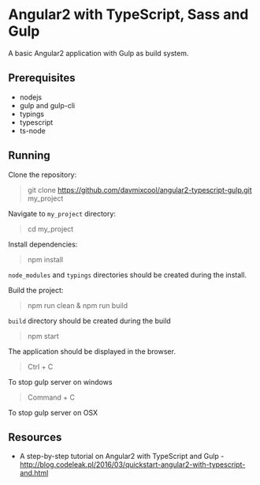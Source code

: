 Angular2 with TypeScript, Sass and Gulp
=================================

A basic Angular2 application with Gulp as build system.

Prerequisites
-------------

- nodejs
- gulp and gulp-cli
- typings
- typescript
- ts-node

Running
-------

Clone the repository:

> git clone https://github.com/davmixcool/angular2-typescript-gulp.git my_project

Navigate to `my_project` directory:

> cd my_project

Install dependencies:

> npm install

`node_modules` and `typings` directories should be created during the install.

Build the project:

> npm run clean & npm run build

`build` directory should be created during the build

> npm start

The application should be displayed in the browser.

> Ctrl + C  

To stop gulp server on windows

> Command + C 

To stop gulp server on OSX

Resources
---------

- A step-by-step tutorial on Angular2 with TypeScript and Gulp - http://blog.codeleak.pl/2016/03/quickstart-angular2-with-typescript-and.html
